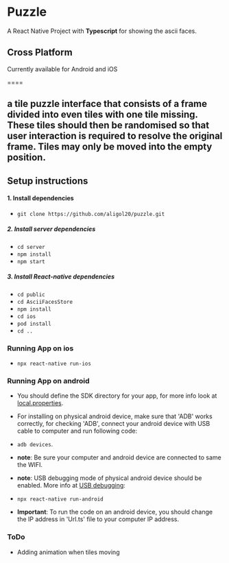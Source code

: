 # Puzzle
A React Native Project with **Typescript** for showing the ascii faces.

## Cross Platform
Currently available for Android and iOS


 
====

a tile puzzle interface that consists of a frame divided into even tiles with one tile missing. These tiles should then be randomised so that user interaction is required to resolve the original frame. Tiles may only be moved into the empty position.
----

## Setup instructions

#### 1. Install dependencies
- `git clone https://github.com/aligol20/puzzle.git`
##### 2. Install server dependencies
- `cd server`
- `npm install`
- `npm start`
##### 3. Install React-native dependencies
- `cd public`
- `cd AsciiFacesStore`
- `npm install`
- `cd ios`
- `pod install`
- `cd ..`
### Running App on ios
- `npx react-native run-ios`
### Running App on android
- You should define the SDK directory for your app, for more info look at [local.properties](https://stackoverflow.com/questions/27620262/sdk-location-not-found-define-location-with-sdk-dir-in-the-local-properties-fil).

- For installing on physical android device, make sure that 'ADB' works correctly, for checking 'ADB', connect your android device with USB cable to computer and run following code:
- `adb devices`.
- **note**: Be sure your computer and android device are connected to same the WIFI.
- **note**:  USB debugging mode of physical android device should be enabled. More info at [USB debugging](https://developer.android.com/studio/debug/dev-options):
- `npx react-native run-android`
- **Important**: To run the code on an android device, you should change the IP address in 'Url.ts'  file to your computer IP address.
### ToDo
- Adding animation when tiles moving







